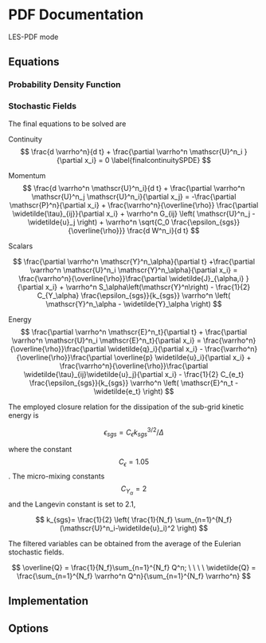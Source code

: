 # PDF Documentation

LES-PDF mode


## Equations

### Probability Density Function


### Stochastic Fields


The final equations to be solved are

Continuity
$$
 \frac{d \varrho^n}{d t} + \frac{\partial \varrho^n \mathscr{U}^n_i }{\partial x_i} = 0
 \label{finalcontinuitySPDE}
$$


Momentum
$$
\frac{d \varrho^n \mathscr{U}^n_i}{d t} + \frac{\partial \varrho^n \mathscr{U}^n_j \mathscr{U}^n_i}{\partial x_j} = -\frac{\partial \mathscr{P}^n}{\partial x_i} + \frac{\varrho^n}{\overline{\rho}} \frac{\partial \widetilde{\tau}_{ij}}{\partial x_i} + \varrho^n G_{ij} \left( \mathscr{U}^n_j - \widetilde{u}_j \right) + \varrho^n \sqrt{C_0 \frac{\epsilon_{sgs}}{\overline{\rho}}} \frac{d W^n_i}{d t}
$$

Scalars

$$
\frac{\partial \varrho^n \mathscr{Y}^n_\alpha}{\partial t} +\frac{\partial  \varrho^n \mathscr{U}^n_i \mathscr{Y}^n_\alpha}{\partial x_i} =  \frac{\varrho^n}{\overline{\rho}}\frac{\partial \widetilde{J}_{\alpha,i} }{\partial x_i} + \varrho^n S_\alpha\left(\mathscr{Y}^n\right) - \frac{1}{2} C_{Y_\alpha} \frac{\epsilon_{sgs}}{k_{sgs}} \varrho^n \left( \mathscr{Y}^n_\alpha - \widetilde{Y}_\alpha \right)
$$ 

Energy
$$
\frac{\partial \varrho^n \mathscr{E}^n_t}{\partial t} + \frac{\partial \varrho^n \mathscr{U}^n_i \mathscr{E}^n_t}{\partial x_i} = \frac{\varrho^n}{\overline{\rho}}\frac{\partial \widetilde{q}_i}{\partial x_i}  - \frac{\varrho^n}{\overline{\rho}}\frac{\partial \overline{p} \widetilde{u}_i}{\partial x_i} + \frac{\varrho^n}{\overline{\rho}}\frac{\partial \widetilde{\tau}_{ij}\widetilde{u}_j}{\partial x_i}  - \frac{1}{2} C_{e_t} \frac{\epsilon_{sgs}}{k_{sgs}} \varrho^n \left( \mathscr{E}^n_t - \widetilde{e_t} \right)
$$


The employed closure relation for the dissipation of the sub-grid kinetic energy is

$$
\epsilon_{sgs} = C_\epsilon k_{sgs}^{3/2}/\Delta
$$

where the constant $$C_\epsilon = 1.05 $$. 
The micro-mixing constants $$C_{Y_\alpha} = 2 $$ 
 and the Langevin constant is set to 2.1,


$$
k_{sgs}= \frac{1}{2} \left( \frac{1}{N_f} \sum_{n=1}^{N_f} (\mathscr{U}^n_i-\widetilde{u}_i)^2 \right)
$$

The filtered variables can be obtained from the average of the Eulerian stochastic fields.

$$
\overline{Q}  = \frac{1}{N_f}\sum_{n=1}^{N_f} Q^n; \ \ \ \ \widetilde{Q} = \frac{\sum_{n=1}^{N_f} \varrho^n Q^n}{\sum_{n=1}^{N_f} \varrho^n}
$$



## Implementation 

## Options




